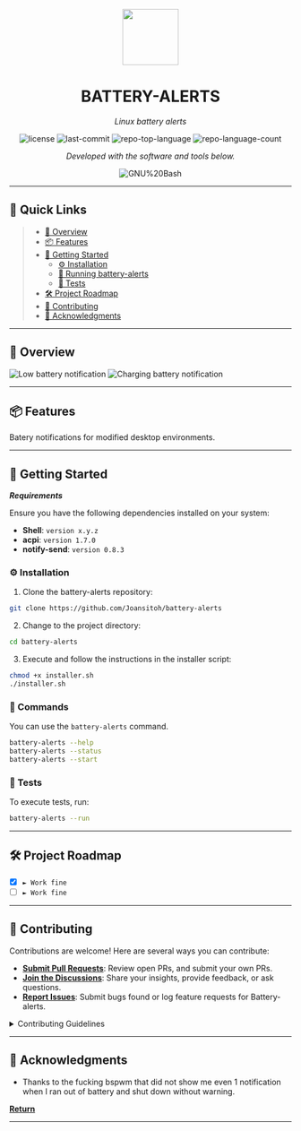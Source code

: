 <p align="center">
  <img src="https://cdn-icons-png.flaticon.com/512/6295/6295417.png" width="100" />
</p>
<p align="center">
    <h1 align="center">BATTERY-ALERTS</h1>
</p>
<p align="center">
    <em>Linux battery alerts</em>
</p>
<p align="center">
	<img src="https://img.shields.io/github/license/Joansitoh/battery-alerts?style=flat&color=0080ff" alt="license">
	<img src="https://img.shields.io/github/last-commit/Joansitoh/battery-alerts?style=flat&logo=git&logoColor=white&color=0080ff" alt="last-commit">
	<img src="https://img.shields.io/github/languages/top/Joansitoh/battery-alerts?style=flat&color=0080ff" alt="repo-top-language">
	<img src="https://img.shields.io/github/languages/count/Joansitoh/battery-alerts?style=flat&color=0080ff" alt="repo-language-count">
<p>
<p align="center">
		<em>Developed with the software and tools below.</em>
</p>
<p align="center">
	<img src="https://img.shields.io/badge/GNU%20Bash-4EAA25.svg?style=flat&logo=GNU-Bash&logoColor=white" alt="GNU%20Bash">
</p>
<hr>

## 🔗 Quick Links

> - [📍 Overview](#-overview)
> - [📦 Features](#-features)
> - [🚀 Getting Started](#-getting-started)
>   - [⚙️ Installation](#️-installation)
>   - [🤖 Running battery-alerts](#-running-battery-alerts)
>   - [🧪 Tests](#-tests)
> - [🛠 Project Roadmap](#-project-roadmap)
> - [🤝 Contributing](#-contributing)
> - [👏 Acknowledgments](#-acknowledgments)

---

## 📍 Overview

![Low battery notification](https://imgur.com/o4vQPIe.png)
![Charging battery notification](https://imgur.com/OlvLSwY.png)

---

## 📦 Features

Batery notifications for modified desktop environments.

---

## 🚀 Getting Started

**_Requirements_**

Ensure you have the following dependencies installed on your system:

- **Shell**: `version x.y.z`
- **acpi**: `version 1.7.0`
- **notify-send**: `version 0.8.3`

### ⚙️ Installation

1. Clone the battery-alerts repository:

```sh
git clone https://github.com/Joansitoh/battery-alerts
```

2. Change to the project directory:

```sh
cd battery-alerts
```

3. Execute and follow the instructions in the installer script:

```sh
chmod +x installer.sh
./installer.sh
```

### 🤖 Commands

You can use the `battery-alerts` command.

```sh
battery-alerts --help
battery-alerts --status
battery-alerts --start
```

### 🧪 Tests

To execute tests, run:

```sh
battery-alerts --run
```

---

## 🛠 Project Roadmap

- [x] `► Work fine`
- [ ] `► Work fine`

---

## 🤝 Contributing

Contributions are welcome! Here are several ways you can contribute:

- **[Submit Pull Requests](https://github.com/Joansitoh/battery-alerts/blob/main/CONTRIBUTING.md)**: Review open PRs, and submit your own PRs.
- **[Join the Discussions](https://github.com/Joansitoh/battery-alerts/discussions)**: Share your insights, provide feedback, or ask questions.
- **[Report Issues](https://github.com/Joansitoh/battery-alerts/issues)**: Submit bugs found or log feature requests for Battery-alerts.

<details closed>
    <summary>Contributing Guidelines</summary>

1. **Fork the Repository**: Start by forking the project repository to your GitHub account.
2. **Clone Locally**: Clone the forked repository to your local machine using a Git client.
   ```sh
   git clone https://github.com/Joansitoh/battery-alerts
   ```
3. **Create a New Branch**: Always work on a new branch, giving it a descriptive name.
   ```sh
   git checkout -b new-feature-x
   ```
4. **Make Your Changes**: Develop and test your changes locally.
5. **Commit Your Changes**: Commit with a clear message describing your updates.
   ```sh
   git commit -m 'Implemented new feature x.'
   ```
6. **Push to GitHub**: Push the changes to your forked repository.
   ```sh
   git push origin new-feature-x
   ```
7. **Submit a Pull Request**: Create a PR against the original project repository. Clearly describe the changes and their motivations.

Once your PR is reviewed and approved, it will be merged into the main branch.

</details>

---

## 👏 Acknowledgments

- Thanks to the fucking bspwm that did not show me even 1 notification when I ran out of battery and shut down without warning.

[**Return**](#-quick-links)

---
